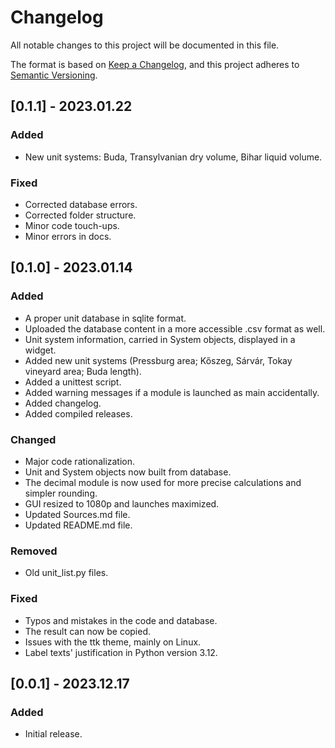 
# Changelog

All notable changes to this project will be documented in this file.

The format is based on [Keep a Changelog](https://keepachangelog.com/en/1.1.0/),
and this project adheres to [Semantic Versioning](https://semver.org/spec/v2.0.0.html).

## [0.1.1] - 2023.01.22

### Added

- New unit systems: Buda, Transylvanian dry volume, Bihar liquid volume.

### Fixed

- Corrected database errors.
- Corrected folder structure.
- Minor code touch-ups.
- Minor errors in docs.

## [0.1.0] - 2023.01.14

### Added

- A proper unit database in sqlite format.
- Uploaded the database content in a more accessible .csv format as well.
- Unit system information, carried in System objects, displayed in a widget.
- Added new unit systems (Pressburg area; Kőszeg, Sárvár, Tokay vineyard area; Buda length).
- Added a unittest script.
- Added warning messages if a module is launched as main accidentally.
- Added changelog.
- Added compiled releases.

### Changed

- Major code rationalization.
- Unit and System objects now built from database.
- The decimal module is now used for more precise calculations and simpler rounding.
- GUI resized to 1080p and launches maximized.
- Updated Sources.md file.
- Updated README.md file.

### Removed

- Old unit_list.py files.

### Fixed

- Typos and mistakes in the code and database.
- The result can now be copied.
- Issues with the ttk theme, mainly on Linux.
- Label texts' justification in Python version 3.12.

## [0.0.1] - 2023.12.17

### Added

- Initial release.
